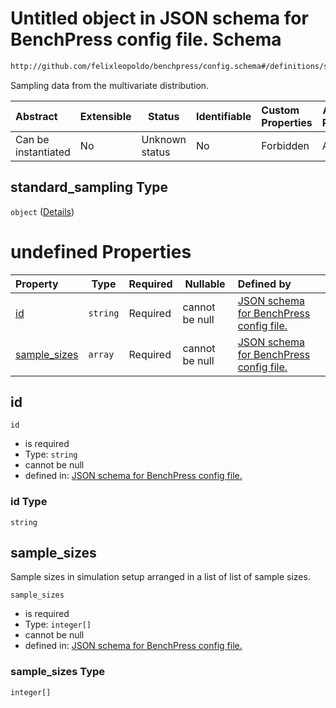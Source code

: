 # Untitled object in JSON schema for BenchPress config file. Schema

```txt
http://github.com/felixleopoldo/benchpress/config.schema#/definitions/standard_sampling
```

Sampling data from the multivariate distribution.


| Abstract            | Extensible | Status         | Identifiable | Custom Properties | Additional Properties | Access Restrictions | Defined In                                                               |
| :------------------ | ---------- | -------------- | ------------ | :---------------- | --------------------- | ------------------- | ------------------------------------------------------------------------ |
| Can be instantiated | No         | Unknown status | No           | Forbidden         | Allowed               | none                | [config.schema.json\*](../out/config.schema.json "open original schema") |

## standard_sampling Type

`object` ([Details](config-definitions-standard_sampling.md))

# undefined Properties

| Property                      | Type     | Required | Nullable       | Defined by                                                                                                                                                                                                                        |
| :---------------------------- | -------- | -------- | -------------- | :-------------------------------------------------------------------------------------------------------------------------------------------------------------------------------------------------------------------------------- |
| [id](#id)                     | `string` | Required | cannot be null | [JSON schema for BenchPress config file.](config-definitions-standard_sampling-properties-id.md "http&#x3A;//github.com/felixleopoldo/benchpress/config.schema#/definitions/standard_sampling/properties/id")                     |
| [sample_sizes](#sample_sizes) | `array`  | Required | cannot be null | [JSON schema for BenchPress config file.](config-definitions-standard_sampling-properties-sample_sizes.md "http&#x3A;//github.com/felixleopoldo/benchpress/config.schema#/definitions/standard_sampling/properties/sample_sizes") |

## id




`id`

-   is required
-   Type: `string`
-   cannot be null
-   defined in: [JSON schema for BenchPress config file.](config-definitions-standard_sampling-properties-id.md "http&#x3A;//github.com/felixleopoldo/benchpress/config.schema#/definitions/standard_sampling/properties/id")

### id Type

`string`

## sample_sizes

Sample sizes in simulation setup arranged in a list of list of sample sizes.


`sample_sizes`

-   is required
-   Type: `integer[]`
-   cannot be null
-   defined in: [JSON schema for BenchPress config file.](config-definitions-standard_sampling-properties-sample_sizes.md "http&#x3A;//github.com/felixleopoldo/benchpress/config.schema#/definitions/standard_sampling/properties/sample_sizes")

### sample_sizes Type

`integer[]`

